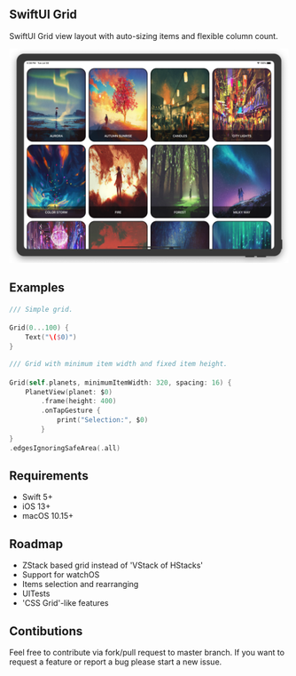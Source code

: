 ## SwiftUI Grid

SwiftUI Grid view layout with auto-sizing items and flexible column count.

<center>
<img src="Resources/preview.png"/>
</center>

## Examples

```swift
/// Simple grid.

Grid(0...100) {
    Text("\($0)")
}
```

```swift
/// Grid with minimum item width and fixed item height.

Grid(self.planets, minimumItemWidth: 320, spacing: 16) {
    PlanetView(planet: $0)
        .frame(height: 400)
        .onTapGesture {
            print("Selection:", $0)
        }
}
.edgesIgnoringSafeArea(.all)
```

## Requirements

- Swift 5+
- iOS 13+
- macOS 10.15+

## Roadmap
- ZStack based grid instead of 'VStack of HStacks'
- Support for watchOS
- Items selection and rearranging
- UITests
- 'CSS Grid'-like features

## Contibutions
Feel free to contribute via fork/pull request to master branch. If you want to request a feature or report a bug please start a new issue.
